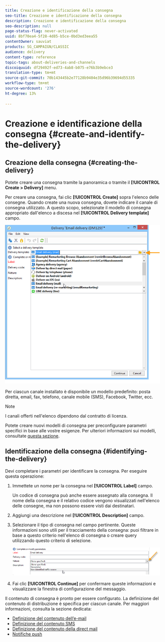 ```yaml
---
title: Creazione e identificazione della consegna
seo-title: Creazione e identificazione della consegna
description: Creazione e identificazione della consegna
seo-description: null
page-status-flag: never-activated
uuid: 8bf70ea4-5f28-4d85-b5ce-0bd3ed3eea55
contentOwner: sauviat
products: SG_CAMPAIGN/CLASSIC
audience: delivery
content-type: reference
topic-tags: about-deliveries-and-channels
discoiquuid: df29492f-ed73-4ab8-b075-e76b3b9ebce3
translation-type: tm+mt
source-git-commit: 70b143445b2e77128b9404e35d96b39694d55335
workflow-type: tm+mt
source-wordcount: '276'
ht-degree: 13%

---
```



# Creazione e identificazione della consegna {#create-and-identify-the-delivery}

## Creazione della consegna {#creating-the-delivery}

Potete creare una consegna tramite la panoramica o tramite il **[!UICONTROL Create > Delivery]** menu.


Per creare una consegna, fai clic **[!UICONTROL Create]** sopra l&#39;elenco delle consegne. Quando create una nuova consegna, dovete indicare il canale di consegna utilizzato. A questo scopo, selezionate il modello di consegna appropriato dall&#39;elenco a discesa nel **[!UICONTROL Delivery template]** campo.

![](assets/s_ncs_user_wizard_email01_1.png)

Per ciascun canale installato è disponibile un modello predefinito: posta diretta, email, fax, telefono, canale mobile (SMS), Facebook, Twitter, ecc.

>[!NOTE]
>
>I canali offerti nell&#39;elenco dipendono dal contratto di licenza.

Potete creare nuovi modelli di consegna per preconfigurare parametri specifici in base alle vostre esigenze. Per ulteriori informazioni sui modelli, consultate [questa sezione](../../delivery/using/about-templates.md).

## Identificazione della consegna {#identifying-the-delivery}

Devi completare i parametri per identificare la consegna. Per eseguire questa operazione:

1. Immettete un nome per la consegna nel **[!UICONTROL Label]** campo.

   Un codice di consegna può anche essere assegnato alla consegna. Il nome della consegna e il relativo codice vengono visualizzati nell&#39;elenco delle consegne, ma non possono essere visti dai destinatari.

1. Aggiungi una descrizione nel **[!UICONTROL Description]** campo.
1. Selezionare il tipo di consegna nel campo pertinente. Queste informazioni sono utili per il tracciamento della consegna: puoi filtrare in base a questo criterio nell&#39;elenco di consegna o creare query utilizzando questo criterio di selezione.

   ![](assets/s_ncs_user_email_del_nature.png)

1. Fai clic **[!UICONTROL Continue]** per confermare queste informazioni e visualizzare la finestra di configurazione del messaggio.

Il contenuto di consegna è pronto per essere configurato. La definizione del contenuto di distribuzione è specifica per ciascun canale. Per maggiori informazioni, consulta la sezione dedicata:

* [Definizione del contenuto dell’e-mail](../../delivery/using/defining-the-email-content.md)
* [Definizione del contenuto SMS](../../delivery/using/sms-channel.md#defining-the-sms-content)
* [Definizione del contenuto della direct mail](../../delivery/using/defining-the-direct-mail-content.md)
* [Notifiche push](../../delivery/using/about-mobile-app-channel.md)

